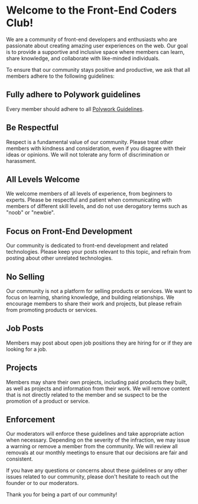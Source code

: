 # Welcome to the Front-End Coders Club!
We are a community of front-end developers and enthusiasts who are passionate about creating amazing user experiences on the web. Our goal is to provide a supportive and inclusive space where members can learn, share knowledge, and collaborate with like-minded individuals.

To ensure that our community stays positive and productive, we ask that all members adhere to the following guidelines:

## Fully adhere to Polywork guidelines
Every member should adhere to all [Polywork Guidelines](https://www.polywork.com/community-guidelines).

## Be Respectful
Respect is a fundamental value of our community. Please treat other members with kindness and consideration, even if you disagree with their ideas or opinions. We will not tolerate any form of discrimination or harassment.

## All Levels Welcome
We welcome members of all levels of experience, from beginners to experts. Please be respectful and patient when communicating with members of different skill levels, and do not use derogatory terms such as "noob" or "newbie".

## Focus on Front-End Development
Our community is dedicated to front-end development and related technologies. Please keep your posts relevant to this topic, and refrain from posting about other unrelated technologies.

## No Selling
Our community is not a platform for selling products or services. We want to focus on learning, sharing knowledge, and building relationships. We encourage members to share their work and projects, but please refrain from promoting products or services.

## Job Posts
Members may post about open job positions they are hiring for or if they are looking for a job.

## Projects
Members may share their own projects, including paid products they built, as well as projects and information from their work. We will remove content that is not directly related to the member and se suspect to be the promotion of a product or service.

## Enforcement
Our moderators will enforce these guidelines and take appropriate action when necessary. Depending on the severity of the infraction, we may issue a warning or remove a member from the community. We will review all removals at our monthly meetings to ensure that our decisions are fair and consistent.

If you have any questions or concerns about these guidelines or any other issues related to our community, please don't hesitate to reach out the founder or to our moderators.

Thank you for being a part of our community!
